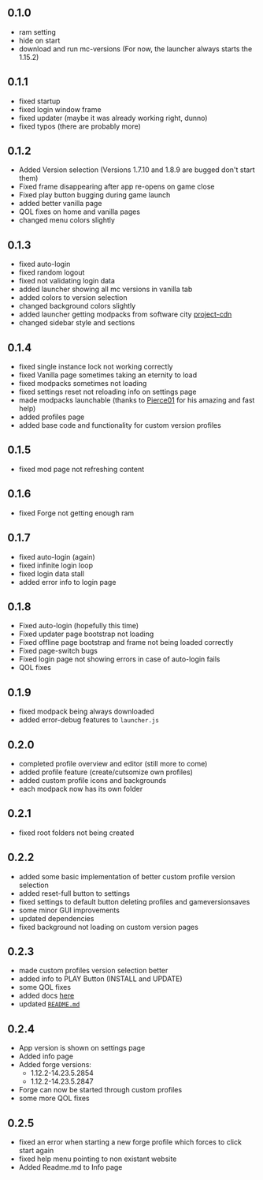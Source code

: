 ## 0.1.0
- ram setting
- hide on start
- download and run mc-versions
  (For now, the launcher always starts the 1.15.2)

## 0.1.1
- fixed startup
- fixed login window frame
- fixed updater (maybe it was already working right, dunno)
- fixed typos (there are probably more)

## 0.1.2
- Added Version selection
  (Versions 1.7.10 and 1.8.9 are bugged don't start them)
- Fixed frame disappearing after app re-opens on game close
- Fixed play button bugging during game launch
- added better vanilla page
- QOL fixes on home and vanilla pages
- changed menu colors slightly

## 0.1.3
- fixed auto-login
- fixed random logout
- fixed not validating login data
- added launcher showing all mc versions in vanilla tab
- added colors to version selection
- changed background colors slightly
- added launcher getting modpacks from software city [project-cdn](https://projects.software-city.org/resources/minecraft/modded/modpacks)
- changed sidebar style and sections

## 0.1.4
- fixed single instance lock not working correctly
- fixed Vanilla page sometimes taking an eternity to load
- fixed modpacks sometimes not loading
- fixed settings reset not reloading info on settings page
- made modpacks launchable (thanks to [Pierce01](https://github.com/Pierce01/) for his amazing and fast help)
- added profiles page
- added base code and functionality for custom version profiles

## 0.1.5
- fixed mod page not refreshing content

## 0.1.6
- fixed Forge not getting enough ram

## 0.1.7
- fixed auto-login (again)
- fixed infinite login loop
- fixed login data stall
- added error info to login page

## 0.1.8
- Fixed auto-login (hopefully this time)
- Fixed updater page bootstrap not loading
- Fixed offline page bootstrap and frame not being loaded correctly
- Fixed page-switch bugs
- Fixed login page not showing errors in case of auto-login fails
- QOL fixes

## 0.1.9
- fixed modpack being always downloaded
- added error-debug features to `launcher.js`

## 0.2.0
- completed profile overview and editor (still more to come)
- added profile feature (create/cutsomize own profiles)
- added custom profile icons and backgrounds
- each modpack now has its own folder

## 0.2.1
- fixed root folders not being created

## 0.2.2
- added some basic implementation of better custom profile version selection
- added reset-full button to settings
- fixed settings to default button deleting profiles and gameversionsaves
- some minor GUI improvements
- updated dependencies
- fixed background not loading on custom version pages

## 0.2.3
- made custom profiles version selection better
- added info to PLAY Button (INSTALL and UPDATE)
- some QOL fixes
- added docs [here](https://projects.software-city.org/docs/electron/swc_mclauncher)
- updated [`README.md`](https://github.com/Software-City/swc_mclauncher/blob/dev/README.md)

## 0.2.4
- App version is shown on settings page
- Added info page
- Added forge versions:
  - 1.12.2-14.23.5.2854
  - 1.12.2-14.23.5.2847
- Forge can now be started through custom profiles
- some more QOL fixes

## 0.2.5
- fixed an error when starting a new forge profile which forces to click start again
- fixed help menu pointing to non existant website
- Added Readme.md to Info page